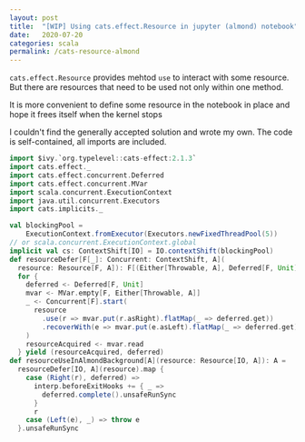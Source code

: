 ```yaml
---
layout: post
title:  "[WIP] Using cats.effect.Resource in jupyter (almond) notebook"
date:   2020-07-20
categories: scala
permalink: /cats-resource-almond
---
```


`cats.effect.Resource` provides mehtod `use` to interact with some resource.
 But there are resources that need to be used not only within one method.

It is more convenient to define some resource in the notebook in place
and hope it frees itself when the kernel stops

I couldn't find the generally accepted solution and wrote my own.
 The code is self-contained, all imports are included.
 

```scala
import $ivy.`org.typelevel::cats-effect:2.1.3`
import cats.effect._
import cats.effect.concurrent.Deferred
import cats.effect.concurrent.MVar
import scala.concurrent.ExecutionContext
import java.util.concurrent.Executors
import cats.implicits._

val blockingPool =
    ExecutionContext.fromExecutor(Executors.newFixedThreadPool(5))
// or scala.concurrent.ExecutionContext.global
implicit val cs: ContextShift[IO] = IO.contextShift(blockingPool)
def resourceDefer[F[_]: Concurrent: ContextShift, A](
  resource: Resource[F, A]): F[(Either[Throwable, A], Deferred[F, Unit])] =
  for {
    deferred <- Deferred[F, Unit]
    mvar <- MVar.empty[F, Either[Throwable, A]]
    _ <- Concurrent[F].start(
      resource
        .use(r => mvar.put(r.asRight).flatMap(_ => deferred.get))
        .recoverWith(e => mvar.put(e.asLeft).flatMap(_ => deferred.get))
    )
    resourceAcquired <- mvar.read
  } yield (resourceAcquired, deferred)
def resourceUseInAlmondBackground[A](resource: Resource[IO, A]): A =
  resourceDefer[IO, A](resource).map {
    case (Right(r), deferred) =>
      interp.beforeExitHooks += { _ =>
        deferred.complete().unsafeRunSync
      }
      r
    case (Left(e), _) => throw e
  }.unsafeRunSync
```
